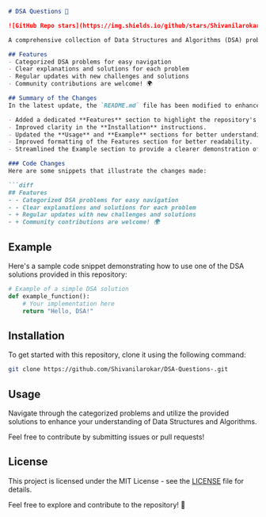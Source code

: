 ```markdown
# DSA Questions 🤖

![GitHub Repo stars](https://img.shields.io/github/stars/Shivanilarokar/DSA-Questions-) ![GitHub forks](https://img.shields.io/github/forks/Shivanilarokar/DSA-Questions-) ![GitHub issues](https://img.shields.io/github/issues/Shivanilarokar/DSA-Questions-)

A comprehensive collection of Data Structures and Algorithms (DSA) problems to help developers and learners practice and enhance their coding skills through a variety of algorithmic challenges.

## Features
- Categorized DSA problems for easy navigation
- Clear explanations and solutions for each problem
- Regular updates with new challenges and solutions
- Community contributions are welcome! 🌍

## Summary of the Changes
In the latest update, the `README.md` file has been modified to enhance clarity and organization. The changes include:

- Added a dedicated **Features** section to highlight the repository's offerings.
- Improved clarity in the **Installation** instructions.
- Updated the **Usage** and **Example** sections for better understanding.
- Improved formatting of the Features section for better readability.
- Streamlined the Example section to provide a clearer demonstration of usage.

### Code Changes
Here are some snippets that illustrate the changes made:

```diff
## Features
- - Categorized DSA problems for easy navigation
- - Clear explanations and solutions for each problem
- + Regular updates with new challenges and solutions
- + Community contributions are welcome! 🌍
```

## Example
Here's a sample code snippet demonstrating how to use one of the DSA solutions provided in this repository:

```python
# Example of a simple DSA solution
def example_function():
    # Your implementation here
    return "Hello, DSA!"
```

## Installation
To get started with this repository, clone it using the following command:

```bash
git clone https://github.com/Shivanilarokar/DSA-Questions-.git
```

## Usage
Navigate through the categorized problems and utilize the provided solutions to enhance your understanding of Data Structures and Algorithms.

Feel free to contribute by submitting issues or pull requests!

## License
This project is licensed under the MIT License - see the [LICENSE](LICENSE) file for details.

Feel free to explore and contribute to the repository! 🚀
```